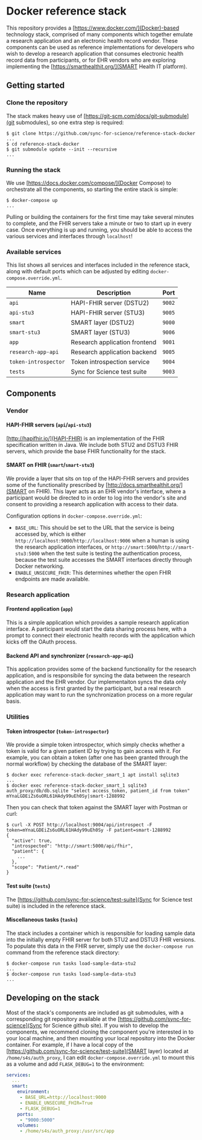 # Docker reference stack

This repository provides a [https://www.docker.com/](Docker)-based technology stack, comprised of many components which together emulate a research application and an electronic health record vendor. These components can be used as reference implementations for developers who wish to develop a research application that consumes electronic health record data from participants, or for EHR vendors who are exploring implementing the [https://smarthealthit.org/](SMART Health IT platform).

## Getting started

### Clone the repository

The stack makes heavy use of [https://git-scm.com/docs/git-submodule](git submodules), so one extra step is required:

    $ git clone https://github.com/sync-for-science/reference-stack-docker
    ...
    $ cd reference-stack-docker
    $ git submodule update --init --recursive
    ...

### Running the stack

We use [https://docs.docker.com/compose/](Docker Compose) to orchestrate all the components, so starting the entire stack is simple:

    $ docker-compose up
    ...

Pulling or building the containers for the first time may take several minutes to complete, and the FHIR servers take a minute or two to start up in every case. Once everything is up and running, you should be able to access the various services and interfaces through `localhost`!

### Available services

This list shows all services and interfaces included in the reference stack, along with default ports which can be adjusted by editing `docker-compose.override.yml`.

| Name                 | Description                   | Port   |
|----------------------|-------------------------------|--------|
| `api`                | HAPI-FHIR server (DSTU2)      | `9002` |
| `api-stu3`           | HAPI-FHIR server (STU3)       | `9005` |
| `smart`              | SMART layer (DSTU2)           | `9000` |
| `smart-stu3`         | SMART layer (STU3)            | `9006` |
| `app`                | Research application frontend | `9001` |
| `research-app-api`   | Research application backend  | `9005` |
| `token-introspector` | Token introspection service   | `9004` |
| `tests`              | Sync for Science test suite   | `9003` |

## Components

### Vendor

#### HAPI-FHIR servers (`api`/`api-stu3`)

[http://hapifhir.io/](HAPI-FHIR) is an implementation of the FHIR specification written in Java. We include both STU2 and DSTU3 FHIR servers, which provide the base FHIR functionality for the stack.

#### SMART on FHIR (`smart`/`smart-stu3`)

We provide a layer that sits on top of the HAPI-FHIR servers and provides some of the functionality prescribed by [http://docs.smarthealthit.org/](SMART on FHIR). This layer acts as an EHR vendor's interface, where a participant would be directed to in order to log into the vendor's site and consent to providing a research application with access to their data.

Configuration options in `docker-compose.override.yml`:
 * `BASE_URL`: This should be set to the URL that the service is being accessed by, which is either `http://localhost:9000`/`http://localhost:9006` when a human is using the research application interfaces, or `http://smart:5000`/`http://smart-stu3:5000` when the test suite is testing the authentication process, because the test suite accesses the SMART interfaces directly through Docker networking.
 * `ENABLE_UNSECURE_FHIR`: This determines whether the open FHIR endpoints are made available.

### Research application

#### Frontend application (`app`)

This is a simple application which provides a sample research application interface. A participant would start the data sharing process here, with a prompt to connect their electronic health records with the application which kicks off the OAuth process.

#### Backend API and synchronizer (`research-app-api`)

This application provides some of the backend functionality for the research application, and is responsibile for syncing the data between the research application and the EHR vendor. Our implementaiton syncs the data only when the access is first granted by the participant, but a real research application may want to run the synchronization process on a more regular basis.

### Utilities

#### Token introspector (`token-introspector`)

We provide a simple token introspector, which simply checks whether a token is valid for a given patient ID by trying to gain access with it. For example, you can obtain a token (after one has been granted through the normal workflow) by checking the database of the SMART layer:

    $ docker exec reference-stack-docker_smart_1 apt install sqlite3
    ...
    $ docker exec reference-stack-docker_smart_1 sqlite3 auth_proxy/db/db.sqlite "select access_token, patient_id from token"
    mYnaLGDEiZs6uORL61HAdy99uEh0Sy|smart-1288992

Then you can check that token against the SMART layer with Postman or curl:

    $ curl -X POST http://localhost:9004/api/introspect -F token=mYnaLGDEiZs6uORL61HAdy99uEh0Sy -F patient=smart-1288992
    {
      "active": true, 
      "introspected": "http://smart:5000/api/fhir", 
      "patient": {
        ...
      },
      "scope": "Patient/*.read"
    }


#### Test suite (`tests`)

The [https://github.com/sync-for-science/test-suite](Sync for Science test suite) is included in the reference stack.

#### Miscellaneous tasks (`tasks`)

The stack includes a container which is responsible for loading sample data into the initially empty FHIR server for both STU2 and DSTU3 FHIR versions. To populate this data in the FHIR server, simply use the `docker-compose run` command from the reference stack directory:

    $ docker-compose run tasks load-sample-data-stu2
    ...
    $ docker-compose run tasks load-sample-data-stu3
    ...


## Developing on the stack

Most of the stack's components are included as git submodules, with a corresponding git repository available at the [https://github.com/sync-for-science](Sync for Science github site). If you wish to develop the components, we recommend cloning the component you're interested in to your local machine, and then mounting your local repository into the Docker container. For example, if I have a local copy of the [https://github.com/sync-for-science/test-suite](SMART layer) located at `/home/s4s/auth_proxy`, I can edit `docker-compose.override.yml` to mount this as a volume and add `FLASK_DEBUG=1` to the environment:

```yaml
services:
  ...
  smart:
    environment:
     - BASE_URL=http://localhost:9000
     - ENABLE_UNSECURE_FHIR=True
     - FLASK_DEBUG=1
    ports:
     - "9000:5000"
    volumes:
     - /home/s4s/auth_proxy:/usr/src/app
```
